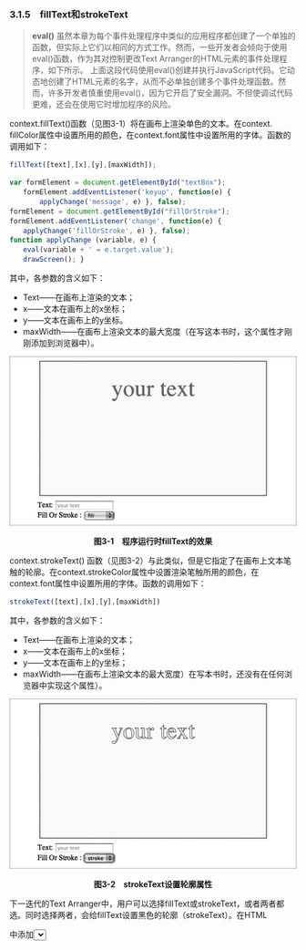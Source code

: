 ### 3.1.5　fillText和strokeText

> **eval()**
> 虽然本章为每个事件处理程序中类似的应用程序都创建了一个单独的函数，但实际上它们以相同的方式工作。然而，一些开发者会倾向于使用eval()函数，作为其对控制更改Text Arranger的HTML元素的事件处理程序，如下所示。
> 上面这段代码使用eval()创建并执行JavaScript代码。它动态地创建了HTML元素的名字，从而不必单独创建多个事件处理函数。然而，许多开发者慎重使用eval()，因为它开启了安全漏洞。不但使调试代码更难，还会在使用它时增加程序的风险。

context.fillText()函数（见图3-1）将在画布上渲染单色的文本。在context. fillColor属性中设置所用的颜色，在context.font属性中设置所用的字体。函数的调用如下：

```javascript
fillText([text],[x],[y],[maxWidth]);
```

```javascript
var formElement = document.getElementById("textBox"); 
　　formElement.addEventListener('keyup', function(e) { 
  　　  applyChange('message', e) }, false); 
formElement = document.getElementById("fillOrStroke"); 
formElement.addEventListener('change', function(e) {
　　applyChange('fillOrStroke', e) }, false); 
function applyChange (variable, e) {
　　eval(variable + ' = e.target.value'); 
　　drawScreen(); } 
```

其中，各参数的含义如下：

+ Text——在画布上渲染的文本；
+ x——文本在画布上的x坐标；
+ y——文本在画布上的y坐标。
+ maxWidth——在画布上渲染文本的最大宽度（在写这本书时，这个属性才刚刚添加到浏览器中）。

![45.png](../images/45.png)
<center class="my_markdown"><b class="my_markdown">图3-1　程序运行时fillText的效果</b></center>

context.strokeText() 函数（见图3-2）与此类似，但是它指定了在画布上文本笔触的轮廓。在context.strokeColor属性中设置渲染笔触所用的颜色，在context.font属性中设置所用的字体。函数的调用如下：

```javascript
strokeText([text],[x],[y],[maxWidth])
```

其中，各参数的含义如下：

+ Text——在画布上渲染的文本；
+ x——文本在画布上的x坐标；
+ y——文本在画布上的y坐标；
+ maxWidth——在画布上渲染文本的最大宽度）在写本书时，还没有在任何浏览器中实现这个属性）。

![46.png](../images/46.png)
<center class="my_markdown"><b class="my_markdown">图3-2　strokeText设置轮廓属性</b></center>

下一迭代的Text Arranger中，用户可以选择fillText或strokeText，或者两者都选。同时选择两者，会给fillText设置黑色的轮廓（strokeText）。在HTML<form>中添加<select>部分，id为fillOrStroke，这将使得用户能够进行选择。

Fill Or Stroke:

```javascript
<select id = "fillOrStroke">
　<option value = "fill">fill</option>
　<option value = "stroke">stroke</option>
　 <option value = "both">both</option>
</select>
```

在canvasApp()函数中定义变量fillOrStroke，用它保存用户在HTML<form>中选定的值。默认值是fill，这意味着Text Arranger首选显示为fillText。

```javascript
var fillOrStroke = "fill";
```

同时，也为fillOrStroke表单元素的变换创建事件监听器。

```javascript
formElement = document.getElementById("fillOrStroke");
formElement.addEventListener('change', fillOrStrokeChanged, false);
```

创建函数fillOrStrokeChanged()来处理事件。

```javascript
function fillOrStrokeChanged(e) {
　　　var target = e.target;
　　　fillOrStroke = target.value;
　　　drawScreen();
　 }
```

在drawScreen()函数中，测试fillOrStroke变量，以查看它是否包含fill值。一共有3个状态（fill、stroke和both），这里可以使用switch语句来处理选项。如果选择both则将strokeStyle设置为black(#000000)，作为突出显示彩色的fillText。

如果使用通过画布上宽和高计算的x坐标和y坐标的值，message变量包含默认或用户输入的文本，再由fillOrStroke变量判断如何渲染文本，最终会显示drawScreen()的用户配置出的文本。

```javascript
var metrics = context.measureText(message);
var textWidth = metrics.width;
var xPosition = (theCanvas.width/2) - (textWidth/2);
var yPosition = (theCanvas.height/2);
switch(fillOrStroke) {
　 case "fill":
　　　context.fillStyle = "#FF0000";
　　　context.fillText (message, xPosition,yPosition);
　　　break;
　 case "stroke":
　　　context.strokeStyle = "#FF0000";
　　　context.strokeText (message, xPosition,yPosition);
　　　break;
　 case "both":
　　　context.fillStyle = "#FF0000";
　　　context.fillText (message, xPosition,yPosition);
　　　context.strokeStyle = "#000000";
　　　　 context.strokeText (message, xPosition,yPosition);
　　　　 break;
　　　}
```

3.6节中的例3-1（参见本书示例代码中的CH3EX1.html文件）展示了Text Arranger的全部代码。测试一下，看看用户如何在HTML上进行控制，从而影响画布。没有过多的方式改变这里的文本，读者可以看到fillText和strokeText之间的不同。

